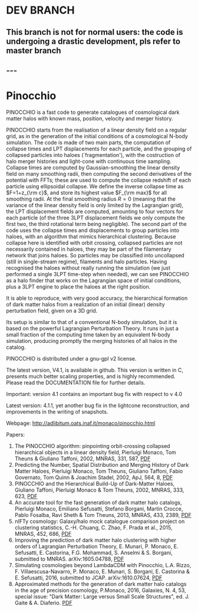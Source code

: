 # DEV BRANCH

## This branch is not for normal users: the code is undergoing a drastic development, pls refer to master branch
## ---


# Pinocchio

PINOCCHIO is a fast code to generate catalogues of cosmological dark matter halos with known mass, position, velocity and merger history.

PINOCCHIO starts from the realisation of a linear density field on a regular grid, as in the generation of the initial conditions of a cosmological N-body simulation. The code is made of two main parts, the computation of collapse times and LPT displacements for each particle, and the grouping of collapsed particles into haloes (`fragmentation'), with the costruction of halo merger histories and light-cone with continuous time sampling. 
Collapse times are computed by Gaussian-smoothing the linear density field on many smoothing radii, then computing the second derivatives of the potential with FFTs; these are used to compute the collapse redshift of each particle using ellipsoidal collapse. We define the inverse collapse time as $F=1+z_{\rm c}$, and store its highest value $F_{\rm max}$ for all smoothing radii. At the final smoothing radius $R=0$ (meaning that the variance of the linear density field is only limited by the Lagrangian grid), the LPT displacement fields are computed, amounting to four vectors for each particle (of the three 3LPT displacement fields we only compute the first two, the third rotational term being negligible). 
The second part of the code uses the collapse times and displacements to group particles into haloes, with an algorithm that mimics hierarchical clustering. Because collapse here is identified with orbit crossing, collapsed particles are not necessarily contained in haloes, they may be part of the filamentary network that joins haloes. So particles may be classified into uncollapsed (still in single-stream regime), filaments and halo particles. Having recognised the haloes without really running the simulation (we just performed a single 3LPT time-step when needed), we can see PINOCCHIO as a halo finder that works on the Lagrangian space of initial conditions, plus a 3LPT engine to place the haloes at the right position.



It is able to reproduce, with very good accuracy, the hierarchical formation of dark matter halos from a realization of an initial (linear) density perturbation field, given on a 3D grid.

Its setup is similar to that of a conventional N-body simulation, but it is based on the powerful Lagrangian Perturbation Theory. It runs in just a small fraction of the computing time taken by an equivalent N-body simulation, producing promptly the merging histories of all halos in the catalog.

PINOCCHIO is distributed under a gnu-gpl v2 license.

The latest version, V4.1, is available in github. This version is written in C, presents much better scaling properties, and is highly recommended. Please read the DOCUMENTATION file for further details.

Important: version 4.1 contains an important bug fix with respect to v 4.0

Latest version: 4.1.1, yet another bug fix in the lightcone reconstruction, and improvements in the writing of snapshots.

Webpage:
http://adlibitum.oats.inaf.it/monaco/pinocchio.html

Papers:

1. The PINOCCHIO algorithm: pinpointing orbit-crossing collapsed hierarchical objects in a linear density field, Pierluigi Monaco, Tom Theuns & Giuliano Taffoni, 2002, MNRAS, 331, 587, [PDF](http://adlibitum.oats.inaf.it/monaco/Papers/monaco.2002.MNRAS.331.587.pdf)
2. Predicting the Number, Spatial Distribution and Merging History of Dark Matter Haloes, Pierluigi Monaco, Tom Theuns, Giuliano Taffoni, Fabio Governato, Tom Quinn & Joachim Stadel, 2002, ApJ, 564, 8, [PDF](http://adlibitum.oats.inaf.it/monaco/Papers/monaco.2002.ApJ.564.8.pdf)
3. PINOCCHIO and the Hierarchical Build-Up of Dark-Matter Haloes, Giuliano Taffoni, Pierluigi Monaco & Tom Theuns, 2002, MNRAS, 333, 623, [PDF](http://adlibitum.oats.inaf.it/monaco/Papers/taffoni.2002.MNRAS.333.623.pdf)
4. An accurate tool for the fast generation of dark matter halo catalogs, Pierluigi Monaco, Emiliano Sefusatti, Stefano Borgani, Martin Crocce, Pablo Fosalba, Ravi Sheth & Tom Theuns, 2013, MNRAS, 433, 2389, [PDF](http://adlibitum.oats.inaf.it/monaco/Papers/monaco.2013.MNRAS.433.2389.pdf)
5. nIFTy cosmology: Galaxy/halo mock catalogue comparison project on clustering statistics, C.-H. Chuang, C. Zhao, F. Prada et al., 2015, MNRAS, 452, 686, [PDF](http://adlibitum.oats.inaf.it/monaco/Papers/chuang.2015.MNRAS.452.686.pdf)
6. Improving the prediction of dark matter halo clustering with higher orders of Lagrangian Perturbation Theory, E. Munari, P. Monaco, E. Sefusatti, E. Castorina, F.G. Mohammad, S. Anselmi & S. Borgani, submitted to MNRAS. arXiv:1605.04788, [PDF](http://arxiv.org/abs/1605.04788)
7. Simulating cosmologies beyond LambdaCDM with Pinocchio, L.A. Rizzo, F. Villaescusa-Navarro, P. Monaco, E. Munari, S. Borgani, E. Castorina & E. Sefusatti, 2016, submitted to JCAP. arXiv:1610.07624, [PDF](https://arxiv.org/abs/1610.07624)
8. Approximated methods for the generation of dark matter halo catalogs in the age of precision cosmology, P.Monaco, 2016, Galaxies, N. 4, 53, special issue: "Dark Matter: Large versus Small Scale Structures", ed. J. Gaite & A. Diaferio. [PDF](http://adlibitum.oats.inaf.it/monaco/Papers/monaco.2016.Galaxies.4.53.pdf)
